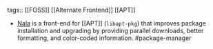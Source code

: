 tags:: [[FOSS]] [[Alternate Frontend]] [[APT]]

- [Nala](https://gitlab.com/volian/nala) is a front-end for [[APT]] (`libapt-pkg`) that improves package installation and upgrading by providing parallel downloads, better formatting, and color-coded information. #package-manager
